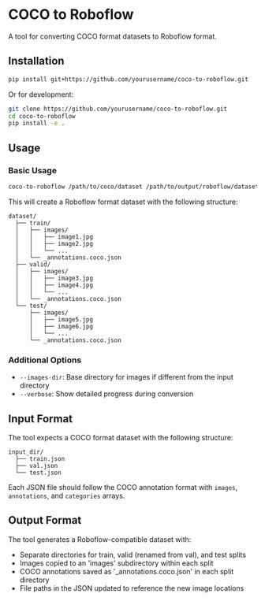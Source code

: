 # COCO to Roboflow

A tool for converting COCO format datasets to Roboflow format.

## Installation

```bash
pip install git+https://github.com/yourusername/coco-to-roboflow.git
```

Or for development:

```bash
git clone https://github.com/yourusername/coco-to-roboflow.git
cd coco-to-roboflow
pip install -e .
```

## Usage

### Basic Usage

```bash
coco-to-roboflow /path/to/coco/dataset /path/to/output/roboflow/dataset
```

This will create a Roboflow format dataset with the following structure:
```
dataset/
  ├── train/
  │   ├── images/
  │   │   ├── image1.jpg
  │   │   ├── image2.jpg
  │   │   └── ...
  │   └── _annotations.coco.json
  ├── valid/
  │   ├── images/
  │   │   ├── image3.jpg
  │   │   ├── image4.jpg
  │   │   └── ...
  │   └── _annotations.coco.json
  └── test/
      ├── images/
      │   ├── image5.jpg
      │   ├── image6.jpg
      │   └── ...
      └── _annotations.coco.json
```

### Additional Options

- `--images-dir`: Base directory for images if different from the input directory
- `--verbose`: Show detailed progress during conversion

## Input Format

The tool expects a COCO format dataset with the following structure:
```
input_dir/
  ├── train.json
  ├── val.json
  └── test.json
```

Each JSON file should follow the COCO annotation format with `images`, `annotations`, and `categories` arrays.

## Output Format

The tool generates a Roboflow-compatible dataset with:
- Separate directories for train, valid (renamed from val), and test splits
- Images copied to an 'images' subdirectory within each split
- COCO annotations saved as '_annotations.coco.json' in each split directory
- File paths in the JSON updated to reference the new image locations
